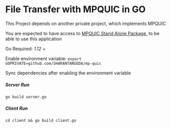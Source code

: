 # File Transfer with MPQUIC in GO

This Project depends on another private project, which implements MPQUIC

You are expected to have access to [MPQUIC Stand Alone Package](https://github.com/SHARANTANGEDA/mp-quic), to be able to use this application 

Go Required: _1.12 +_

Enable environment variable: `export GOPRIVATE=github.com/SHARANTANGEDA/mp-quic`

Sync dependencies after enabling the environment variable

##### Server Run
`go build server.go`
##### Client Run
`cd client && go build client.go`
